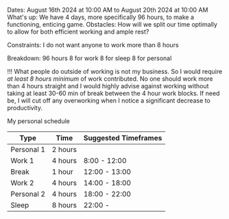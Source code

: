 Dates: August 16th 2024 at 10:00 AM to August 20th 2024 at 10:00 AM
What's up: We have 4 days, more specifically 96 hours, to make a functioning, enticing game.
Obstacles:
	How will we split our time optimally to allow for both efficient working and ample rest?

Constraints: 
	I do not want anyone to work more than 8 hours

Breakdown:
96 hours
	8 for work
	8 for sleep
	8 for personal

!!! What people do outside of working is not my business. So I would require *at least 8 hours minimum* of work contributed. No one should work more than 4 hours straight and I would highly advise against working without taking at least 30-60 min of break between the 4 hour work blocks. If need be, I will cut off any overworking when I notice a significant decrease to productivity.  

My personal schedule

| Type       | Time    | Suggested Timeframes |
| ---------- | ------- | -------------------- |
| Personal 1 | 2 hours |                      |
| Work 1     | 4 hours | 8:00 - 12:00         |
| Break      | 1 hour  | 12:00 - 13:00        |
| Work 2     | 4 hours | 14:00 - 18:00        |
| Personal 2 | 4 hours | 18:00 - 22:00        |
| Sleep      | 8 hours | 22:00 -              |
